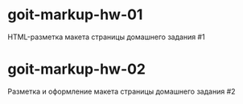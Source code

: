 # goit-markup-hw-01

HTML-разметкa макета страницы домашнего задания #1

# goit-markup-hw-02

Разметка и оформление макета страницы домашнего задания #2
